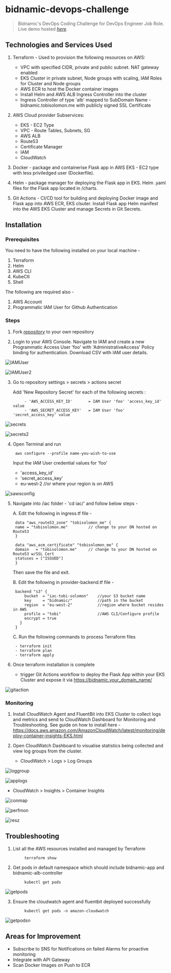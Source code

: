 # bidnamic-devops-challenge

> Bidnamic's DevOps Coding Challenge for DevOps Engineer Job Role.  
> Live demo hosted [_here_](https://bidnamic.tobisolomon.me/). 

## Technologies and Services Used

1. Terraform - Used to provision the following resources on AWS:
    - VPC with specified CIDR, private and public subnet. NAT gateway enabled
    - EKS Cluster in private subnet, Node groups with scaling, IAM Roles for Cluster and Node groups
    - AWS ECR to host the Docker container images
    - Install Helm and AWS ALB Ingress Controller into the cluster
    - Ingress Controller of type 'alb' mapped to SubDomain Name - bidnamic.tobisolomon.me with publicly signed SSL Certificate

2. AWS Cloud provider
   Subservices:
   - EKS - EC2 Type 
   - VPC - Route Tables, Subnets, SG
   - AWS ALB
   - Route53
   - Certificate Manager
   - IAM
   - CloudWatch

3. Docker - package and containerise Flask app in AWS EKS - EC2 type with less priviledged user (Dockerfile).

4. Helm - package manager for deploying the Flask app in EKS. Helm .yaml files for the Flask app located in /charts.

5. Git Actions - CI/CD tool for building and deploying Docker image and Flask app into AWS ECR, EKS clsuter. Install Flask app Helm manifest into the AWS EKS Cluster and manage Secrets in Git Secrets.


## Installation
### Prerequisites 
You need to have the following installed on your local machine -

1. Terraform
2. Helm
3. AWS CLI
5. KubeCtl
6. Shell 

The following are required also -

1. AWS Account
2. Programmatic IAM User for Github Authentication
 

### Steps
1. Fork [_repository_](https://github.com/kryfnut/bidnamic-devops-challenge.git) to your own repository
    
2. Login to your AWS Console. Navigate to IAM and create a new Programmatic Access User 'foo' with 'AdministrativeAccess' Policy binding for authentication. Download CSV with IAM user details.

![IAMUser](./images/IAMUser.png)

![IAMUser2](./images/IAMUser2.png)
    
3. Go to repository settings > secrets > actions secret
    
    Add 'New Repository Secret' for each of the following secrets :

            - 'AWS_ACCESS_KEY_ID'       = IAM User 'foo' 'access_key_id' value 
            - 'AWS_SECRET_ACCESS_KEY'   = IAM User 'foo' 'secret_access_key' value

![secrets](./images/secret.png)

![secrets2](./images/secret2.png)

4. Open Terminal and run 

        aws configure --profile name-you-wish-to-use
    
    Input the IAM User credential values for 'foo'
    - 'access_key_id'
    - 'secret_access_key'
    - eu-west-2             //or where your region is on AWS

![sawsconfig](./images/awsconfig.png)
    
5. Navigate into /iac folder - 'cd iac/' and follow below steps -

    A. Edit the following in ingress.tf file -
    
        data "aws_route53_zone" "tobisolomon_me" {
        name = "tobisolomon.me"         // change to your DN hosted on Route53
        }

        data "aws_acm_certificate" "tobisolomon_me" {
        domain   = "tobisolomon.me"     // change to your DN hosted on Route53 w/SSL Cert
        statuses = ["ISSUED"]
        }                

    Then save the file and exit.

    B. Edit the following in provider-backend.tf file -

        backend "s3" {
            bucket  = "iac-tobi-solomon"    //your S3 bucket name 
            key     = "bidnamic/"           //path in the bucket
            region  = "eu-west-2"           //region where bucket resides in AWS
            profile = "tobi"                //AWS CLI/Configure profile 
            encrypt = true
          }
        }

    C.  Run the following commands to process Terraform files

        - terraform init        
        - terraform plan        
        - terraform apply       

6. Once terraform installation is complete
    - trigger Git Actions workflow to deploy the Flask App within your EKS Cluster and expose it via https://bidnamic.your_domain_name/


![gitaction](./images/gitaction.png)


### Monitoring
    
1. Install CloudWatch Agent and FluentBit into EKS Cluster to collect logs and metrics and send to CloudWatch Dashboard for Monitoring and Troubleshooting. See guide on how to install here - https://docs.aws.amazon.com/AmazonCloudWatch/latest/monitoring/deploy-container-insights-EKS.html

2. Open CloudWatch Dashboard to visualise statistics being collected and view log groups from the cluster.
   - CloudWatch > Logs > Log Groups

    
![loggroup](./images/loggroup.png)

![applogs](./images/applogs.png)


   - CloudWatch > Insights > Container Insights


![conmap](./images/conmap.png)

![perfmon](./images/perfmon.png)

![resz](./images/resz.png)

## Troubleshooting
1. List all the AWS resources installed and managed by Terraform
            
            terraform show                          

2. Get pods in default namespace which should include bidnamic-app and bidnamic-alb-controller
            
            kubectl get pods                         

![getpods](./images/getpods.png)

3. Ensure the cloudwatch agent and fluentbit deployed successfully
            
            kubectl get pods -n amazon-cloudwatch    

![getpodsn](./images/getpodsn.png)

## Areas for Improvement
- Subscribe to SNS for Notifications on failed Alarms for proactive monitoring
- Integrate with API Gateway
- Scan Docker Images on Push to ECR